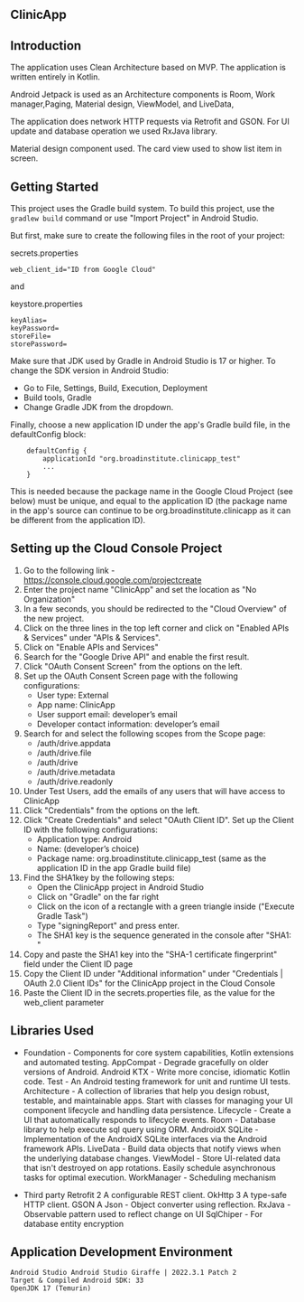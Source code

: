 ## ClinicApp

Introduction
------------
The application uses Clean Architecture based on MVP.
The application is written entirely in Kotlin.

Android Jetpack is used as an Architecture components is Room, Work manager,Paging, Material design, ViewModel, and LiveData,

The application does network HTTP requests via Retrofit and GSON. For UI update and database operation we used RxJava library. 

Material design component used. The card view used to show list item in screen.

Getting Started
---------------
   
This project uses the Gradle build system. To build this project, use the
`gradlew build` command or use "Import Project" in Android Studio. 

But first, make sure to create the following files in the root of your project:

secrets.properties    
```
web_client_id="ID from Google Cloud"
```
    
and

keystore.properties 
```
keyAlias=
keyPassword=
storeFile=
storePassword=
```
    
Make sure that JDK used by Gradle in Android Studio is 17 or higher. To change the SDK version in Android Studio:

* Go to File, Settings, Build, Execution, Deployment
* Build tools, Gradle
* Change Gradle JDK from the dropdown. 

Finally, choose a new application ID under the app's Gradle build file, in the defaultConfig block:

```
    defaultConfig {
        applicationId "org.broadinstitute.clinicapp_test"
        ...
    }
```

This is needed because the package name in the Google Cloud Project (see below) must be unique, and 
equal to the application ID (the package name in the app's source can continue to be org.broadinstitute.clinicapp
as it can be different from the application ID).

Setting up the Cloud Console Project
---------------
1. Go to the following link - https://console.cloud.google.com/projectcreate
2. Enter the project name "ClinicApp" and set the location as "No Organization"
3. In a few seconds, you should be redirected to the "Cloud Overview" of the new project.
4. Click on the three lines in the top left corner and click on "Enabled APIs & Services" under "APIs & Services".
5. Click on "Enable APIs and Services"
6. Search for the "Google Drive API" and enable the first result.
7. Click "OAuth Consent Screen" from the options on the left.
8. Set up the OAuth Consent Screen page with the following configurations:
   * User type: External
   * App name: ClinicApp
   * User support email: developer’s email
   * Developer contact information: developer’s email
9. Search for and select the following scopes from the Scope page:
   * /auth/drive.appdata
   * /auth/drive.file
   * /auth/drive
   * /auth/drive.metadata
   * /auth/drive.readonly
10. Under Test Users, add the emails of any users that will have access to ClinicApp
11. Click "Credentials" from the options on the left.
12. Click "Create Credentials" and select "OAuth Client ID". Set up the Client ID with the following configurations:
    * Application type: Android
    * Name: (developer’s choice)
    * Package name: org.broadinstitute.clinicapp_test (same as the application ID in the app Gradle build file)
13. Find the SHA1key by the following steps:
    * Open the ClinicApp project in Android Studio
    * Click on "Gradle" on the far right
    * Click on the icon of a rectangle with a green triangle inside ("Execute Gradle Task")
    * Type "signingReport" and press enter.
    * The SHA1 key is the sequence generated in the console after "SHA1: "
14. Copy and paste the SHA1 key into the "SHA-1 certificate fingerprint" field under the Client ID page
15. Copy the Client ID under "Additional information" under "Credentials | OAuth 2.0 Client IDs" for the ClinicApp project in the Cloud Console
15. Paste the Client ID in the secrets.properties file, as the value for the web_client parameter

Libraries Used
--------------
* Foundation - Components for core system capabilities, Kotlin extensions  and automated testing.
  AppCompat - Degrade gracefully on older versions of Android.
  Android KTX - Write more concise, idiomatic Kotlin code.
  Test - An Android testing framework for unit and runtime UI tests.
  Architecture - A collection of libraries that help you design robust, testable, and maintainable apps.
  Start with classes for managing your UI component lifecycle and handling data persistence.
  Lifecycle - Create a UI that automatically responds to lifecycle events.
  Room - Database library to help execute sql query using ORM.
  AndroidX SQLite -  Implementation of the AndroidX SQLite interfaces via the Android framework APIs.
  LiveData - Build data objects that notify views when the underlying database changes.
  ViewModel - Store UI-related data that isn't destroyed on app rotations. Easily schedule asynchronous tasks for optimal execution.
  WorkManager - Scheduling mechanism

* Third party
  Retrofit 2 A configurable REST client.
  OkHttp 3 A type-safe HTTP client.
  GSON A Json - Object converter using reflection.
  RxJava - Observable pattern used to reflect change on UI
  SqlChiper - For database entity encryption

Application Development Environment
---------------
    Android Studio Android Studio Giraffe | 2022.3.1 Patch 2
    Target & Compiled Android SDK: 33
    OpenJDK 17 (Temurin)
